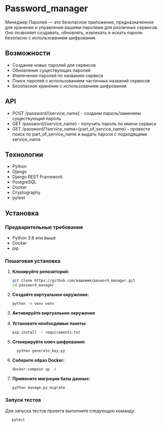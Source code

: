 # Password_manager

Менеджер Паролей — это безопасное приложение, предназначенное для хранения и управления вашими паролями для различных сервисов. Оно позволяет создавать, обновлять, извлекать и искать пароли безопасно с использованием шифрования.

## Возможности

- Создание новых паролей для сервисов
- Обновление существующих паролей
- Извлечение паролей по названию сервиса
- Поиск паролей с использованием частичных названий сервисов
- Безопасное хранение с использованием шифрования

## API
- POST /password/{service_name} - создаем пароль/заменяем существующий пароль
- GET /password/{service_name} - получить пароль по имени сервиса
- GET /password/?service_name={part_of_service_name} - провести поиск по
part_of_service_name и выдать пароли с подходящими service_name

## Технологии

- Python
- Django
- Django REST Framework
- PostgreSQL
- Docker
- Cryptography
- pytest

## Установка

### Предварительные требования

- Python 3.8 или выше
- Docker
- pip

### Пошаговая установка

1. **Клонируйте репозиторий:**
   ```bash
   git clone https://github.com/вашеимя/pasword_manager.git
   cd password_manager

2. **Создайте виртуальное окружение:**
   ```bash 
   python -m venv venv
3. **Активируйте виртуальное окружение**
<br><br>
4. **Установите необходимые пакеты:**
   ```bash 
   pip install -r requirements.txt
5. **Сгенерируйте ключ шифрования:**
   ```bash
     python generate_key.py
   
6. **Соберите образ Docker:**
   ```bash
   docker-compose up -d 
7. **Примените миграции базы данных:**
   ```bash
   python manage.py migrate

### Запуск тестов
Для запуска тестов проекта выполните следующую команду:
```bash
   pytest